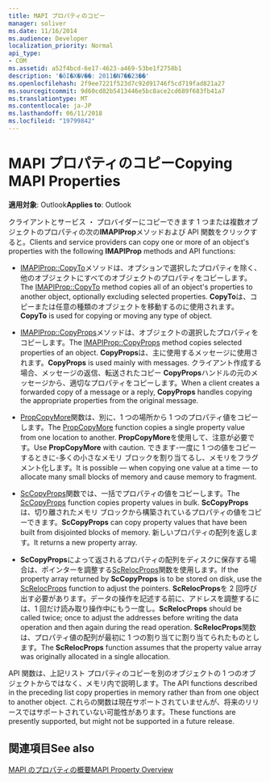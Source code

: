 ```yaml
---
title: MAPI プロパティのコピー
manager: soliver
ms.date: 11/16/2014
ms.audience: Developer
localization_priority: Normal
api_type:
- COM
ms.assetid: a52f4bcd-6e17-4623-a469-53be1f2758b1
description: '�ŏI�X�V��: 2011�N7��23��'
ms.openlocfilehash: 2f9ee7221f523d7c92d91746f5cd719fad821a27
ms.sourcegitcommit: 9d60cd82b5413446e5bc8ace2cd689f683fb41a7
ms.translationtype: MT
ms.contentlocale: ja-JP
ms.lasthandoff: 06/11/2018
ms.locfileid: "19799842"
---
```

# <a name="copying-mapi-properties"></a><span data-ttu-id="8938d-103">MAPI プロパティのコピー</span><span class="sxs-lookup"><span data-stu-id="8938d-103">Copying MAPI Properties</span></span>

  
  
<span data-ttu-id="8938d-104">**適用対象**: Outlook</span><span class="sxs-lookup"><span data-stu-id="8938d-104">**Applies to**: Outlook</span></span> 
  
<span data-ttu-id="8938d-105">クライアントとサービス ・ プロバイダーにコピーできます 1 つまたは複数オブジェクトのプロパティの次の**IMAPIProp**メソッドおよび API 関数をクリックすると。</span><span class="sxs-lookup"><span data-stu-id="8938d-105">Clients and service providers can copy one or more of an object's properties with the following **IMAPIProp** methods and API functions:</span></span> 
  
- <span data-ttu-id="8938d-106">[IMAPIProp::CopyTo](imapiprop-copyto.md)メソッドは、オプションで選択したプロパティを除く、他のオブジェクトにすべてのオブジェクトのプロパティをコピーします。</span><span class="sxs-lookup"><span data-stu-id="8938d-106">The [IMAPIProp::CopyTo](imapiprop-copyto.md) method copies all of an object's properties to another object, optionally excluding selected properties.</span></span> <span data-ttu-id="8938d-107">**CopyTo**は、コピーまたは任意の種類のオブジェクトを移動するのに使用されます。</span><span class="sxs-lookup"><span data-stu-id="8938d-107">**CopyTo** is used for copying or moving any type of object.</span></span> 
    
- <span data-ttu-id="8938d-108">[IMAPIProp::CopyProps](imapiprop-copyprops.md)メソッドは、オブジェクトの選択したプロパティをコピーします。</span><span class="sxs-lookup"><span data-stu-id="8938d-108">The [IMAPIProp::CopyProps](imapiprop-copyprops.md) method copies selected properties of an object.</span></span> <span data-ttu-id="8938d-109">**CopyProps**は、主に使用するメッセージに使用されます。</span><span class="sxs-lookup"><span data-stu-id="8938d-109">**CopyProps** is used mainly with messages.</span></span> <span data-ttu-id="8938d-110">クライアント作成する場合、メッセージの返信、転送されたコピー **CopyProps**ハンドルの元のメッセージから、適切なプロパティをコピーします。</span><span class="sxs-lookup"><span data-stu-id="8938d-110">When a client creates a forwarded copy of a message or a reply, **CopyProps** handles copying the appropriate properties from the original message.</span></span> 
    
- <span data-ttu-id="8938d-111">[PropCopyMore](propcopymore.md)関数は、別に、1 つの場所から 1 つのプロパティ値をコピーします。</span><span class="sxs-lookup"><span data-stu-id="8938d-111">The [PropCopyMore](propcopymore.md) function copies a single property value from one location to another.</span></span> <span data-ttu-id="8938d-112">**PropCopyMore**を使用して、注意が必要です。</span><span class="sxs-lookup"><span data-stu-id="8938d-112">Use **PropCopyMore** with caution.</span></span> <span data-ttu-id="8938d-113">できます-一度に 1 つの値をコピーするときに-多くの小さなメモリ ブロックを割り当てるし、メモリをフラグメント化します。</span><span class="sxs-lookup"><span data-stu-id="8938d-113">It is possible — when copying one value at a time — to allocate many small blocks of memory and cause memory to fragment.</span></span> 
    
- <span data-ttu-id="8938d-114">[ScCopyProps](sccopyprops.md)関数では、一括でプロパティの値をコピーします。</span><span class="sxs-lookup"><span data-stu-id="8938d-114">The [ScCopyProps](sccopyprops.md) function copies property values in bulk.</span></span> <span data-ttu-id="8938d-115">**ScCopyProps**は、切り離されたメモリ ブロックから構築されているプロパティの値をコピーできます。</span><span class="sxs-lookup"><span data-stu-id="8938d-115">**ScCopyProps** can copy property values that have been built from disjointed blocks of memory.</span></span> <span data-ttu-id="8938d-116">新しいプロパティの配列を返します。</span><span class="sxs-lookup"><span data-stu-id="8938d-116">It returns a new property array.</span></span> 
    
- <span data-ttu-id="8938d-117">**ScCopyProps**によって返されるプロパティの配列をディスクに保存する場合は、ポインターを調整する[ScRelocProps](screlocprops.md)関数を使用します。</span><span class="sxs-lookup"><span data-stu-id="8938d-117">If the property array returned by **ScCopyProps** is to be stored on disk, use the [ScRelocProps](screlocprops.md) function to adjust the pointers.</span></span> <span data-ttu-id="8938d-118">**ScRelocProps**を 2 回呼び出す必要があります。データの操作を記述する前に、アドレスを調整するには、1 回だけ読み取り操作中にもう一度し。</span><span class="sxs-lookup"><span data-stu-id="8938d-118">**ScRelocProps** should be called twice; once to adjust the addresses before writing the data operation and then again during the read operation.</span></span> <span data-ttu-id="8938d-119">**ScRelocProps**関数は、プロパティ値の配列が最初に 1 つの割り当てに割り当てられたものとします。</span><span class="sxs-lookup"><span data-stu-id="8938d-119">The **ScRelocProps** function assumes that the property value array was originally allocated in a single allocation.</span></span> 
    
<span data-ttu-id="8938d-120">API 関数は、上記リスト プロパティのコピーを別のオブジェクトの 1 つのオブジェクトからではなく、メモリ内で説明します。</span><span class="sxs-lookup"><span data-stu-id="8938d-120">The API functions described in the preceding list copy properties in memory rather than from one object to another object.</span></span> <span data-ttu-id="8938d-121">これらの関数は現在サポートされていませんが、将来のリリースではサポートされていない可能性があります。</span><span class="sxs-lookup"><span data-stu-id="8938d-121">These functions are presently supported, but might not be supported in a future release.</span></span>
  
## <a name="see-also"></a><span data-ttu-id="8938d-122">関連項目</span><span class="sxs-lookup"><span data-stu-id="8938d-122">See also</span></span>



[<span data-ttu-id="8938d-123">MAPI のプロパティの概要</span><span class="sxs-lookup"><span data-stu-id="8938d-123">MAPI Property Overview</span></span>](mapi-property-overview.md)

